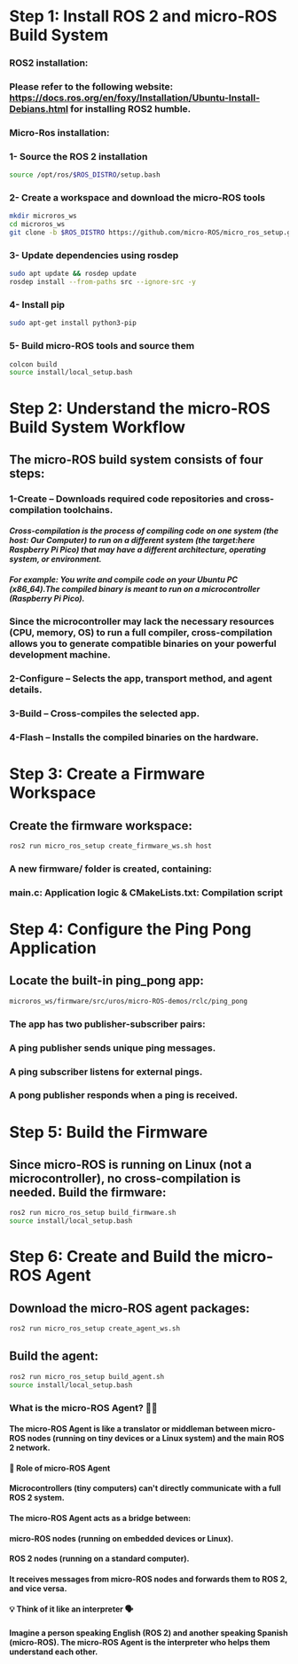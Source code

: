 # Step 1: Install ROS 2 and micro-ROS Build System
### ROS2 installation: 
### Please refer to the following website: https://docs.ros.org/en/foxy/Installation/Ubuntu-Install-Debians.html for installing ROS2 humble.
### Micro-Ros installation: 
### 1- Source the ROS 2 installation
```bash 
source /opt/ros/$ROS_DISTRO/setup.bash
```
### 2- Create a workspace and download the micro-ROS tools
```bash
mkdir microros_ws
cd microros_ws
git clone -b $ROS_DISTRO https://github.com/micro-ROS/micro_ros_setup.git src/micro_ros_setup
```

### 3- Update dependencies using rosdep
```bash
sudo apt update && rosdep update
rosdep install --from-paths src --ignore-src -y
```

### 4- Install pip
```bash
sudo apt-get install python3-pip
```

### 5- Build micro-ROS tools and source them
```bash
colcon build
source install/local_setup.bash
```
# Step 2: Understand the micro-ROS Build System Workflow

## The micro-ROS build system consists of four steps:

###    1-Create – Downloads required code repositories and cross-compilation toolchains.
#### ***Cross-compilation is the process of compiling code on one system (the host: Our Computer) to run on a different system (the target:here Raspberry Pi Pico) that may have a different architecture, operating system, or environment.***

##### For example: You write and compile code on your Ubuntu PC (x86_64).The compiled binary is meant to run on a microcontroller (Raspberry Pi Pico).

### Since the microcontroller may lack the necessary resources (CPU, memory, OS) to run a full compiler, cross-compilation allows you to generate compatible binaries on your powerful development machine.

###    2-Configure – Selects the app, transport method, and agent details.
###    3-Build – Cross-compiles the selected app.
###    4-Flash – Installs the compiled binaries on the hardware.

# Step 3: Create a Firmware Workspace

## Create the firmware workspace:
```bash
ros2 run micro_ros_setup create_firmware_ws.sh host
```
### A new firmware/ folder is created, containing:

###    main.c: Application logic & CMakeLists.txt: Compilation script

# Step 4: Configure the Ping Pong Application

##    Locate the built-in ping_pong app:
```bash
microros_ws/firmware/src/uros/micro-ROS-demos/rclc/ping_pong
```

### The app has two publisher-subscriber pairs:

###    A ping publisher sends unique ping messages.
###    A ping subscriber listens for external pings.
###    A pong publisher responds when a ping is received.

# Step 5: Build the Firmware

## Since micro-ROS is running on Linux (not a microcontroller), no cross-compilation is needed. Build the firmware:
```bash
ros2 run micro_ros_setup build_firmware.sh
source install/local_setup.bash
```
# Step 6: Create and Build the micro-ROS Agent

##    Download the micro-ROS agent packages:
```bash
ros2 run micro_ros_setup create_agent_ws.sh
```
## Build the agent:
```bash
ros2 run micro_ros_setup build_agent.sh
source install/local_setup.bash
```

### What is the micro-ROS Agent? 🤖📡

#### The micro-ROS Agent is like a translator or middleman between micro-ROS nodes (running on tiny devices or a Linux system) and the main ROS 2 network.
#### 🔹 Role of micro-ROS Agent

####    Microcontrollers (tiny computers) can't directly communicate with a full ROS 2 system.
####    The micro-ROS Agent acts as a bridge between:
####        micro-ROS nodes (running on embedded devices or Linux).
####        ROS 2 nodes (running on a standard computer).
####    It receives messages from micro-ROS nodes and forwards them to ROS 2, and vice versa.

#### 💡 Think of it like an interpreter 🗣️
#### Imagine a person speaking English (ROS 2) and another speaking Spanish (micro-ROS). The micro-ROS Agent is the interpreter who helps them understand each other.
